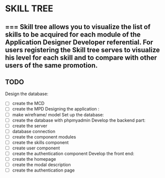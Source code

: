 # SKILL TREE 
===
Skill tree allows you to visualize the list of skills to be acquired for each module of the Application Designer Developer referential.
For users registering the Skill tree serves to visualize his level for each skill and to compare with other users of the same promotion.
---
## TODO
Design the database:
* [ ] create the MCD 
* [ ] create the MPD
Designing the application : 
* [ ] make wireframe/ model
Set up the database:
* [ ] create the database with phpmyadmin
Develop the backend part:
* [ ] create the server
* [ ] database connection
* [ ] create the component modules
* [ ] create the skills component
* [ ] create user component
* [ ] create the authentication component
Develop the front end:
* [ ] create the homepage
* [ ] create the modal description
* [ ] create the authentication page